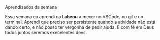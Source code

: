 Aprendizados da semana

Essa semana eu aprendi na **Labenu** a mexer no VSCode, no git e no terminal. Aprendi que preciso ser persistente quando a atividade não está dando certo, e não posso ter vergonha de pedir ajuda. E com fé em Deus todos juntos seremos execelentes devs.